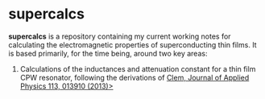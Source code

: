 # supercalcs

**supercalcs** is a repository containing my current working notes for calculating the electromagnetic properties of superconducting thin films. It is based primarily, for the time being, around two key areas:

1. Calculations of the inductances and attenuation constant for a thin film CPW resonator, following the derivations of <a href="https://aip.scitation.org/doi/10.1063/1.4773070">Clem, Journal of Applied Physics 113, 013910 (2013)></a>
